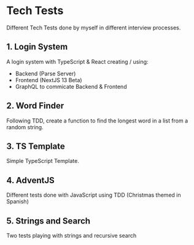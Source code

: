 # Tech Tests
Different Tech Tests done by myself in different interview processes.

## 1. Login System
A login system with TypeScript & React creating / using:
 * Backend (Parse Server)
 * Frontend (NextJS 13 Beta)
 * GraphQL to commicate Backend & Frontend

## 2. Word Finder
Following TDD, create a function to find the longest word in a list from a random string.

## 3. TS Template
Simple TypeScript Template.

## 4. AdventJS
Different tests done with JavaScript using TDD (Christmas themed in Spanish)

## 5. Strings and Search
Two tests playing with strings and recursive search